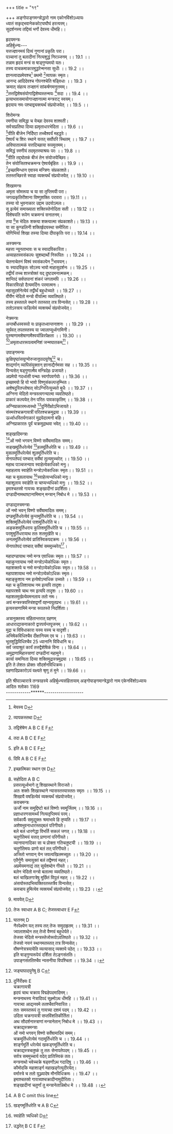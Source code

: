 +++
title = "१९"

+++
अङ्गोपाङ्गमन्त्रोद्धारो नाम एकोनविंशोऽध्यायः  
ध्यातं सकृद्भवानेककोट्यघौघं हरत्यरम्।  
सुदर्शनस्य तद्दिव्यं भर्गो देवस्य धीमहि।।  
  
हृदयमन्त्रः  
अहिर्बुध्न्यः---  
यत्तज्ज्ञानमयं दिव्यं गुणानां प्रकृतिः परा।  
पञ्चानां तु बलादीनां नित्यशुद्धं निरञ्जनम् ।। 19.1 ।।  
तन्नाम हृदयं मन्त्रं स षाड्गुण्यमयो यतः।  
तस्य वाचकमाकारमुद्धरेन्मनसा सुधीः ।। 19.2 ।।  
ज्ञानत्वादप्रमेयश्च[^1] प्रथमो [^2]व्यापकः स्मृतः।  
आनन्द आदिदेवश्च गोपनश्चेति षड्विधाः ।। 19.3 ।  
क्रमात् संहत्य तज्ज्ञानं सांकर्षणमनुत्तमम्।  
[^3]तत्तद्विशेषसंयोगाद्विशेष्यस्तन्मयः [^4]सदा ।। 19.4 ।।  
इत्याभावसमायोगाज्ज्ञानात्मा मन्त्रराट् स्वयम्।  
हृदयाय नमः पश्चाद्व्यक्त्यर्थं संप्रयोजयेत् ।। 19.5 ।।  

[^1]: मेयस्य D  

[^2]: व्यापकस्तथा D  

[^3]: तद्विशेषेण A B C E F  

[^4]: तदा A B C E F  
  
शिरोमन्त्रः  
रमणीया समिद्धा च येच्छा देवस्य शाश्वती।  
सर्वत्राप्रतिघा दिव्या ह्यमृताधारभेदिता ।। 19.6 ।।  
[^5]वीति बीजेन निर्दिष्टा तच्चैश्वर्यं महद्धरेः।  
ऐश्वर्यं च शिरः स्थाने यत्तत् सर्वोपरि स्थितम् ।। 19.7 ।।  
अविघातात्मकं यत्तदिच्छाया रूपमुत्तमम्।  
समिद्धं रमणीयं तदमृतस्याश्रयः परः ।। 19.8 ।।  
[^6]वीति तद्द्योतकं बीजं तेन संयोजयेच्छिरः।  
तेन संयोजितश्चक्रमन्त्र ऐश्वर्यबृंहितः ।। 19.9 ।।  
[^7]इच्छामिन्धान एवास्य मन्त्रिणः संप्रकाशते।  
ततस्तच्छिरसे स्वाहा व्यक्त्यर्थं संप्रयोजयेत् ।। 19.10 ।।  
  
शिखामन्त्रः  
अमृता सोमरूपा च या सा तृप्तिमयी परा।  
जगत्प्रकृतिरीशाना विष्णुशक्तिः परावरा ।। 19.11 ।।  
तस्या यो भुवनाकार उद्दाम उदयोऽमलः।  
सु इत्येवं समाख्याता शक्तिस्तेनोदिता सती ।। 19.12 ।।  
विशेषयति रूपेण चक्रमन्त्रं सनातनम्।  
तया [^8]स भेदितः शक्त्या शक्त्यात्मा संप्रकाशते।। 19.13 ।।  
या सा कुण्डलिनी शक्तिर्हृदयस्था समीरिता।  
योगिभिर्या शिखा तस्या दिव्या दीपाकृतिः परा।। 19.14 ।।  

[^5]: इति A B C E F  

[^6]: दिवि A B C E F  

[^7]: इच्छात्मिका स्थान एव D  

[^8]: सहोदिता A B C  
प्रसरत्यूर्ध्वभागे तु शिखास्थाने विराजते।  
अतः शक्तेः शिखास्थाने न्यासस्तस्यास्ततः स्मृतः ।। 19.15 ।।  
शिखायै वषडित्येवं व्यक्त्यर्थं संप्रयोजयेत्।  
कवचमन्त्रः  
[^1]ऊर्जो नाम समुद्दिष्टो बलं विष्णोः स्वमूर्जितम् ।। 19.16 ।।  
प्रज्ञाधारणसामर्थ्यं नित्यतृप्तिमयं परम्।  
सर्वकार्यैः समुद्युक्तः श्रमाभावे हि तृप्यति ।। 19.17 ।।  
अशेषभुवनाधारस्तद्बलं[^10] परिगीयते।  
[^11]बले बलं धारणेद्धा विभर्ति सकलं जगत् ।। 19.18 ।।  
चतुर्गतिमयं यत्तत् प्राणानां परिगीयते।  
व्यानापानादिका सा च प्रोक्ता गतिचतुष्टयी ।। 19.19 ।।  
चतुर्गतिमयः प्राणो बलं तत् परिगीयते।  
अजितो भगवान् येन जयत्यखिलमच्युतः ।। 19.20 ।।  
एतैर्गुणैः समायुक्तं बलं तद्वैष्णवं महत्।  
अप्रमेयमनाद्यं तत् सूर्यशब्देन गीयते ।। 19.21 ।।  
बलेन [^12]भेदितो मन्त्रो बलात्मा व्यवतिष्ठते।  
बलं चाखिलगात्रेषु मूर्छितं विपुलं महत् ।। 19.22 ।।  
अंसयोस्तदभिव्यक्तिरतस्तत्रैव विन्यसेत्।  
कवचाय हुमित्येव व्यक्त्यर्थं संप्रयोजयेत् ।। 19.23 ।।  

[^9]: ऊर्जेन मघ उद्धिष्टो D  

[^10]: शङ्खस्तत्परिगीयते A B C E F  

[^11]: A B C omit four lines from here  

[^12]: बोधितो A B C E.  
  
अस्त्रमन्त्रः  
महत्ता न्यूनताभावः स च स्यादविकारिता।  
अव्याहतस्वसंकल्पः सुशब्दार्थो निरूपितः ।। 19.24 ।।  
चेतनाचेतनं विश्वं स्वसंकल्पेन [^13]भावयन्।  
यः स्यादविकृतः सोऽस्य भावो माहासुदर्शनः ।। 19.25 ।।  
तद्वीर्यं तच्च शास्त्रोक्तं यद् दुष्टदमनात्मकम्।  
शान्तिदं सर्वपापानां शंकरं जगतामपि ।। 19.26 ।।  
विकारविरहो दैत्यमर्दिनः परमात्मनः।  
महासुदर्शनेत्येवं तद्वीर्थं बहुधोच्यते ।। 19.27 ।।  
वीर्येण भेदितो मन्त्रो वीर्यात्मा व्यवतिष्ठते।  
तस्य हस्ततले स्थाने ततस्तत् तत्र विन्यसेत् ।। 19.28 ।।  
ततोऽस्त्राय फडित्येवं व्यक्त्यर्थं संप्रयोजयेत्।  
  
नेत्रमन्त्रः  
अन्तर्बोधस्वरूपो यः प्राकृतध्वान्तनाशनः ।। 19.29 ।।  
सूर्यवत् तपतस्तस्य या ज्वालाप्यूर्ध्वगामिनी।  
पुरुषाणामशेषाणामैश्वर्यान्निरपेक्षता ।। 19.30 ।।  
[^14]अमृताधाररूपत्वमनिशं जन्मघातकम्[^15]।  

[^13]: मावयेत् D  

[^14]: तेजः स्वाधार A B C; तेजस्त्वाधार E F  

[^15]:  घातनम् D  
नैरपेक्ष्येण यत् तस्य तत् तेजः समुदाहृतम् ।। 19.31 ।।  
ज्वालाशब्देन तत् तेजो वैष्णवं बहुधेर्यते।  
तेजसा भेदितो मन्त्रस्तेजोरूपोऽवतिष्ठते ।। 19.32 ।।  
तेजसो नयनं स्थानमतस्तत् तत्र विन्यसेत्।  
वौषण्नेत्रत्रयायेति [^16]व्यत्यासाद् व्यक्तये पठेत् ।। 19.33 ।।  
इति षाड्गुण्यरूपेयं दर्शिता तेऽङ्गसंततिः।  
उपाङ्गसंततिश्चैव न्यसनीया विपश्चिता ।। 19.34 ।।  
  
उपाङ्गमन्त्रः  
कुक्षिपृष्ठांसयुग्मोरुजानुपादयुगेषु[^17] च।  
शाद्यर्णान् व्यापिसंयुक्तान् ज्ञानाद्यैर्नमसा सह ।। 19.35 ।।  
विन्यसेत् षड्गुणात्मैव मन्त्रिदेहः प्रजायते।  
अप्रमेयो गदध्वंसी पन्थाः स्वर्गापवर्गयोः ।। 19.36 ।।  
इच्छामयो हि यो भावो विष्णुसंकल्पजृम्भितः।  
अशेषदुरितप्लोषात् सोऽग्निरित्युच्यते बुधैः ।। 19.37 ।।  
अग्निना भेदितो मन्त्रस्त्वगन्यात्मा व्यवतिष्ठते।  
प्राकारं कल्पयेत् तेन परितः पावकाकृतिम् ।। 19.38 ।।  
अग्निप्राकारमध्यस्थो [^18]दुर्निरीक्षोऽभिजायते।  
संस्मरंश्चक्रगायत्रीं परितश्चक्रमुद्रया ।। 19.39 ।।  
ऊर्ध्वाधस्तिर्यगाकारं मुद्रयेदात्मनो बहिः।  
अग्निप्राकारतः पूर्वं चक्रमुद्राथवा भवेत् ।। 19.40 ।।  

[^16]: व्यत्यस्य व्यक्तये A B C; व्यत्यस्य व्यत्यये E F  

[^17]: जङ्घापादयुगेषु B C  

[^18]: दुर्निरीक्ष्यः E  
चक्रागायत्री  
हृदयं चाथ चक्राय विद्महेपदमादिमम्।  
मन्त्रनाथस्य नेत्रादिपदं सूक्ष्मोऽथ धीमहि ।। 19.41 ।।  
गायत्र्या आद्यनवमे ततश्चैवानिवारितः।  
ततः समस्तरूपं तु गायत्र्या दशमं पदम् ।। 19.42 ।।  
उदिता चक्रगायत्री सप्तविंशतिकीर्तिता।  
अथ सौदर्शनास्त्राणां मन्त्रानेतान् निबोध मे ।। 19.43 ।।  
चक्राद्यस्त्रमन्त्राः  
ओं नमो भगवन् विष्णो सर्वेषामादिमं समम्।  
चक्रमूर्तिधरेत्येवं गदामूर्तिधरेति च ।। 19.44 ।।  
[^19]शार्ङ्गमूर्ति धरेत्येवं खकड्गमूर्तिधरेति च।  
चक्राद्यस्त्रचतुष्कं तु ततः सेनापतेपदम् ।। 19.45 ।।  
सर्वत्र सममुच्चार्य वदेत् प्रातिस्विकं ततः।  
मन्त्रनाथो भवेच्चक्रे षड्वर्णोऽथ गदादिषु ।। 19.46 ।।  
कौमोदकि महाशार्ङ्ग महाखड्गेत्युदीरयेत्।  
[^20]वर्मास्त्रे च ततो युञ्ज्यादेष मौनविधिक्रमः ।। 19.47 ।।  
इमाश्चतस्रो गायत्र्यश्चक्रादीनामुदीरिताः।  
शङ्खादीनां चतुर्णां तु मन्त्रानेतान्निबोध मे ।। 19.48 ।।  

[^19]: A D omit this line  

[^20]:  वज्रास्त्रे B C E F  
  
शङ्खादिमन्त्राः  
[^21]ओं नमो भगवन् विष्णो सर्वेषामादितः समम्।  
सङ्खमूर्तिधरेत्येवं [^22]हलमूर्तिधरेति च ।। 19.49 ।।  
मुसलमूर्तिधरेत्येवं शूलमूर्तिधरेति च।  
सेनापतेपदं पश्चात् सर्वेषां तुल्यमुच्चरेत् ।। 19.50 ।।  
महाथ पाञ्चजन्याय स्वाहेत्येकाधिको मनुः।  
महाहलाय स्वाहेति मन्त्रोऽप्येकाधिकः स्मृतः।। 19.51 ।।  
महा च मुसलायाथ [^23]स्वाहेत्यभ्यधिको मनुः।  
महाशूलाय स्वाहेति स चाप्यभ्यधिको मनुः ।। 19.52 ।।  
इमाश्चतस्रो गायत्र्यः शङ्खादीनां प्रदर्शिताः।  
दण्डादीनामथाष्टानामिमान् मन्त्रान् निबोध मे ।। 19.53 ।।  
  
दण्डाद्यस्त्रमन्त्राः  
ओं नमो भवन् विष्णो सर्वेषामादितः समम्।  
दण्डमूर्तिधरेत्येवं कुन्तमूर्तिधरेति च ।। 19.54 ।।  
शक्तिमूर्तिधरेत्येवं पाशमूर्तिधरेति च।  
अङ्कशमूर्तिधराय कुलिशमूर्तिधरेति च ।। 19.55 ।।  
परशुमूर्तिधरायाथ ततः शतमुखेति च।  
अनलमूर्तिधरेत्येवं प्रातिस्विकपदक्रमः ।। 19.56 ।।  
सेनापतेपदं पश्चात् सर्वेषां सममुच्चरेत्[^24]।  

[^21]:  A B C omit this line  

[^22]: खड्गमूर्तिधरेति च A B C  

[^23]: स्वाहेति त्र्यधिको D  

[^24]: उद्धरेत् B C E F  
  
महादण्डायाथ नमो मन्त्र एवाधिकः स्मृतः।। 19.57 ।।  
महाकुन्तायाथ नमो मन्त्रोऽप्येकोधिकः स्मृतः।  
महाशक्तये च नमो मन्त्रोऽप्येकोऽधिकः स्मृतः।। 19.58 ।।  
महापाशायाथ नमो मन्त्रोऽप्येकोऽधिकः स्मृतः।  
महाङ्कुशाय नम इत्येषोऽप्यधिक उच्यते ।। 19.59 ।।  
महा च कुलिशायाथ नम इत्यपि तादृशः।  
महापरशवे चाथ नम इत्यपि तादृशः ।। 19.60 ।।  
महाशतमुखेत्येवमनलाय ततो नमः।  
अयं मन्त्रस्त्रयस्त्रिंशद्वर्णो वह्न्ययुतप्रभः ।। 19.61 ।।  
इत्यस्त्राणामिमे मन्त्रा रूपतस्ते निदर्शिताः।  
  
अत्रानुक्तस्य संहितान्तरात् ग्रहणम्  
आधाराद्यासनाकारो द्वारपर्यन्तपूजनम् ।। 19.62 ।।  
मुद्रा च विविधाकारा यस्य यस्य च यादृशी।  
अभिषेकविधिश्चैव दीक्षानियम एव च ।। 19.63 ।।  
भूतशुद्धिविधिश्चैव 25 ध्यानानि विविधानि च।  
सर्वं जयाश्रुतं कार्यं तत्तद्वैशेषिकं विना ।। 19.64 ।।  
अमुद्राणामिहास्त्राणां दण्डदीनां महामुने।  
कार्या समन्विता दिव्या शक्तिमुद्रास्त्रमुद्रया ।। 19.65 ।।  
इति ते लेशतः प्रोक्तः सौदर्शनविधिक्रमः।  
ग्रहणादिप्रकारोऽयं वक्ष्यते श्रृणु तं मुने ।। 19.66 ।।  

[^25]: ज्ञानानि D  
  
इति श्रीपाञ्चारात्रे तन्त्ररहस्ये अहिर्बुध्न्यसंहितायाम् अङ्गोपाङ्गमान्त्रेद्धारो नाम एकेनविंशोऽध्यायः  
आदितः श्लोकाः 1169  
------------******-------------------